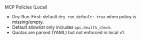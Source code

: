 MCP Policies (Local)

- Dry-Run-First: default `dry_run_default: true` when policy is missing/empty.
- Default allowlist only includes `ops.health_check`.
- Quotas are parsed (YAML) but not enforced in local v1.


